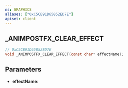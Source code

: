 ```yaml
---
ns: GRAPHICS
aliases: ["0xC5CB91D65852ED7E"]
apiset: client
---
```

## _ANIMPOSTFX_CLEAR_EFFECT

```c
// 0xC5CB91D65852ED7E
void _ANIMPOSTFX_CLEAR_EFFECT(const char* effectName);
```


## Parameters
* **effectName**:



